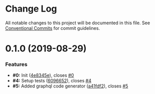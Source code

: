 # Change Log

All notable changes to this project will be documented in this file.
See [Conventional Commits](https://conventionalcommits.org) for commit guidelines.

# 0.1.0 (2019-08-29)


### Features

* **#0:** Init ([4e8345e](https://github.com/mkinfrared/bookstore/commit/4e8345e)), closes [#0](https://github.com/mkinfrared/bookstore/issues/0)
* **#4:** Setup tests ([6096652](https://github.com/mkinfrared/bookstore/commit/6096652)), closes [#4](https://github.com/mkinfrared/bookstore/issues/4)
* **#5:** Added graphql code generator ([a41fdf2](https://github.com/mkinfrared/bookstore/commit/a41fdf2)), closes [#5](https://github.com/mkinfrared/bookstore/issues/5)
